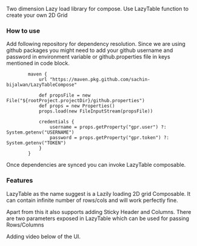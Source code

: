 Two dimension Lazy load library for compose. Use LazyTable function to create your own 2D Grid

### How to use
Add following repository for dependency resolution. Since we are using github packages you might need to add your github username and password in environment variable or github.properties file in keys mentioned in code block.
```
        maven {
            url "https://maven.pkg.github.com/sachin-bijalwan/LazyTableCompose"

            def propsFile = new File("${rootProject.projectDir}/github.properties")
            def props = new Properties()
            props.load(new FileInputStream(propsFile))

            credentials {
                username = props.getProperty("gpr.user") ?: System.getenv("USERNAME")
                password = props.getProperty("gpr.token") ?: System.getenv("TOKEN")
            }
        }
```

Once dependencies are synced you can invoke LazyTable composable. 

### Features
LazyTable as the name suggest is a Lazily loading 2D grid Composable. It can contain infinite number of rows/cols and will work perfectly fine. 

Apart from this it also supports adding Sticky Header and Columns. There are two parameters exposed in LazyTable which can be used for passing Rows/Columns

Adding video below of the UI.